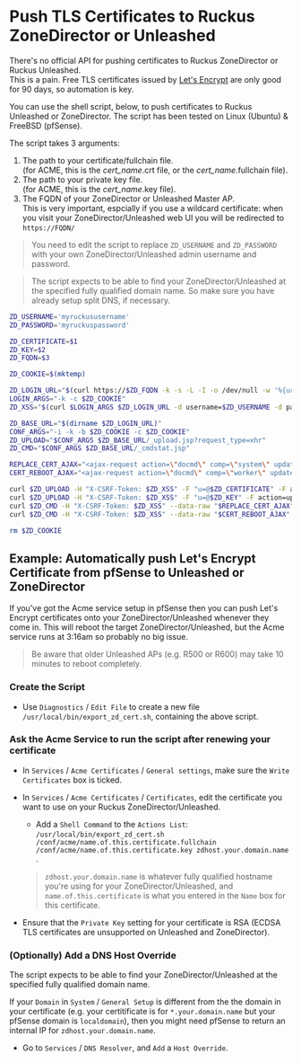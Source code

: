# Push TLS Certificates to Ruckus ZoneDirector or Unleashed

There's no official API for pushing certificates to Ruckus ZoneDirector or Ruckus Unleashed.  
This is a pain. Free TLS certificates issued by [Let's Encrypt](https://letsencrypt.org) are only good for 90 days, so automation is key.

You can use the shell script, below, to push certificates to Ruckus Unleashed or ZoneDirector.
The script has been tested on Linux (Ubuntu) & FreeBSD (pfSense).

The script takes 3 arguments:  
1) The path to your certificate/fullchain file.  
  (for ACME, this is the _cert_name_.crt file, or the _cert_name_.fullchain file).
2) The path to your private key file.  
  (for ACME, this is the _cert_name_.key file).
3) The FQDN of your ZoneDirector or Unleashed Master AP.  
  This is very important, espcially if you use a wildcard certificate: when you visit your ZoneDirector/Unleashed web UI you will be redirected to `https://FQDN/`
  
> You need to edit the script to replace `ZD_USERNAME` and `ZD_PASSWORD` with your own ZoneDirector/Unleashed admin username and password.

> The script expects to be able to find your ZoneDirector/Unleashed at the specified fully qualified domain name. So make sure you have already setup split DNS, if necessary.

```sh
ZD_USERNAME='myruckususername'
ZD_PASSWORD='myruckuspassword'

ZD_CERTIFICATE=$1
ZD_KEY=$2
ZD_FQDN=$3

ZD_COOKIE=$(mktemp)

ZD_LOGIN_URL="$(curl https://$ZD_FQDN -k -s -L -I -o /dev/null -w '%{url_effective}')"
LOGIN_ARGS="-k -c $ZD_COOKIE"
ZD_XSS="$(curl $LOGIN_ARGS $ZD_LOGIN_URL -d username=$ZD_USERNAME -d password=$ZD_PASSWORD -d ok=Log\ In -i | awk '/^HTTP_X_CSRF_TOKEN:/ { print $2 }' | tr -d '\040\011\012\015')"

ZD_BASE_URL="$(dirname $ZD_LOGIN_URL)"
CONF_ARGS="-i -k -b $ZD_COOKIE -c $ZD_COOKIE"
ZD_UPLOAD="$CONF_ARGS $ZD_BASE_URL/_upload.jsp?request_type=xhr"
ZD_CMD="$CONF_ARGS $ZD_BASE_URL/_cmdstat.jsp"

REPLACE_CERT_AJAX="<ajax-request action=\"docmd\" comp=\"system\" updater=\"rid.0.5\" xcmd=\"replace-cert\" checkAbility=\"6\" timeout=\"-1\"><xcmd cmd=\"replace-cert\" cn=\"$ZD_FQDN\"/></ajax-request>"
CERT_REBOOT_AJAX="<ajax-request action=\"docmd\" comp=\"worker\" updater=\"rid.0.5\" xcmd=\"cert-reboot\" checkAbility=\"6\"><xcmd cmd=\"cert-reboot\" action=\"undefined\"/></ajax-request>"

curl $ZD_UPLOAD -H "X-CSRF-Token: $ZD_XSS" -F "u=@$ZD_CERTIFICATE" -F action=uploadcert -F callback=uploader_uploadcert
curl $ZD_UPLOAD -H "X-CSRF-Token: $ZD_XSS" -F "u=@$ZD_KEY" -F action=uploadprivatekey -F callback=uploader_uploadprivatekey
curl $ZD_CMD -H "X-CSRF-Token: $ZD_XSS" --data-raw "$REPLACE_CERT_AJAX"
curl $ZD_CMD -H "X-CSRF-Token: $ZD_XSS" --data-raw "$CERT_REBOOT_AJAX"

rm $ZD_COOKIE
```

## Example: Automatically push Let's Encrypt Certificate from pfSense to Unleashed or ZoneDirector

If you've got the Acme service setup in pfSense then you can push Let's Encrypt certificates onto your ZoneDirector/Unleashed whenever they come in.
This will reboot the target ZoneDirector/Unleashed, but the Acme service runs at 3:16am so probably no big issue.
> Be aware that older Unleashed APs (e.g. R500 or R600) may take 10 minutes to reboot completely.

### Create the Script

* Use `Diagnostics` / `Edit File` to create a new file `/usr/local/bin/export_zd_cert.sh`, containing the above script.

### Ask the Acme Service to run the script after renewing your certificate

* In `Services` / `Acme Certificates` / `General settings`, make sure the `Write Certificates` box is ticked.

* In `Services` / `Acme Certificates` / `Certificates`, edit the certificate you want to use on your Ruckus ZoneDirector/Unleashed.  
  * Add a `Shell Command` to the `Actions List`: `/usr/local/bin/export_zd_cert.sh /conf/acme/name.of.this.certificate.fullchain /conf/acme/name.of.this.certificate.key zdhost.your.domain.name` .  
  > `zdhost.your.domain.name` is whatever fully qualified hostname you're using for your ZoneDirector/Unleashed, and `name.of.this.certificate` is what you entered in the `Name` box for this certificate.

* Ensure that the `Private Key` setting for your certificate is RSA (ECDSA TLS certificates are unsupported on Unleashed and ZoneDirector).  

### (Optionally) Add a DNS Host Override

The script expects to be able to find your ZoneDirector/Unleashed at the specified fully qualified domain name.

If your `Domain` in `System` / `General Setup` is different from the the domain in your certificate (e.g. your certitificate is for `*.your.domain.name` but your pfSense domain is `localdomain`), then you might need pfSense to return an internal IP for `zdhost.your.domain.name`.
* Go to `Services` / `DNS Resolver`, and `Add` a `Host Override`.
